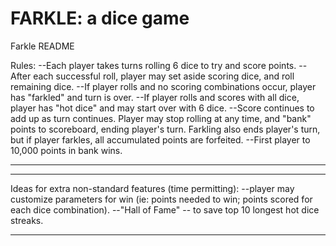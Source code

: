 # FARKLE: a dice game




Farkle README

Rules:
--Each player takes turns rolling 6 dice to try and score points.
--After each successful roll, player may set aside scoring dice, and roll remaining dice.
--If player rolls and no scoring combinations occur, player has "farkled" and turn is over.
--If player rolls and scores with all dice, player has "hot dice" and may start over with 6 dice. 
--Score continues to add up as turn continues. Player may stop rolling at any time, and "bank" points to scoreboard, ending player's turn. Farkling also ends player's turn, but if player farkles, all accumulated points are forfeited.
--First player to 10,000 points in bank wins.



 --- 




 ---
Ideas for extra non-standard features (time permitting):
	--player may customize parameters for win (ie: points needed to win; points scored for each dice combination).
	--"Hall of Fame" -- to save top 10 longest hot dice streaks.


<!-- who; what; why; req for run; req for inst; contributors; forthcoming features; links to wireframes/userstories
	presentation
	who, what, painpionts solved, why solve pain points, tour of site, challenges overcome, extra stuff, forthcoming features, questions

	markdown syntax
	# - h1
	## - h2 etc
	### h3 etc

	**bold**
	_italics_

	bullet list: * list item
				   * inner list item
				   code ` //code here `
				   multi line code ``` //code ```
 -->


 ---

<!-- 

 Tetris README.

 Rules: 

 --Randomized blocks will generate, and will need to be placed on game board. 
 --WHen a line is complete, it will disappear, and all remaining blocks shift down. Score is incremented +1 for each line completed. Game continues until blocks overflow top of gameboard.

 User Stories for Tetris:

 --User presses start button, which begins game on level 1.
 --Every X minutes, the game will "level up". Blocks will generate faster, and move down the board faster. Music and background will change.
 --Player will use arrow keys to control and rotate the blocks as they appear.
 --Player will only be able to control one block at a time. Once the controlled block is placed, control will transfer to next lowest block. 
 --Game gets infinitely harder. Each level is a little faster than the last. Player lasts as long as possible. 
 --Upon completion of game, player is presented with new game button

---
Ideas for extra features (time permitting):
	--"Hall of Fame" tracking top ten scores. Allows user to input initials.
 -->
